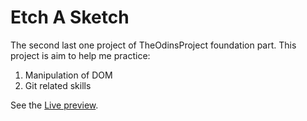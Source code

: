 # Etch A Sketch

The second last one project of TheOdinsProject foundation part. This project is aim to help me practice:

1. Manipulation of DOM
2. Git related skills

See the [Live preview](https://ryunosuke.tech/odin-etch-A-sketch/).
